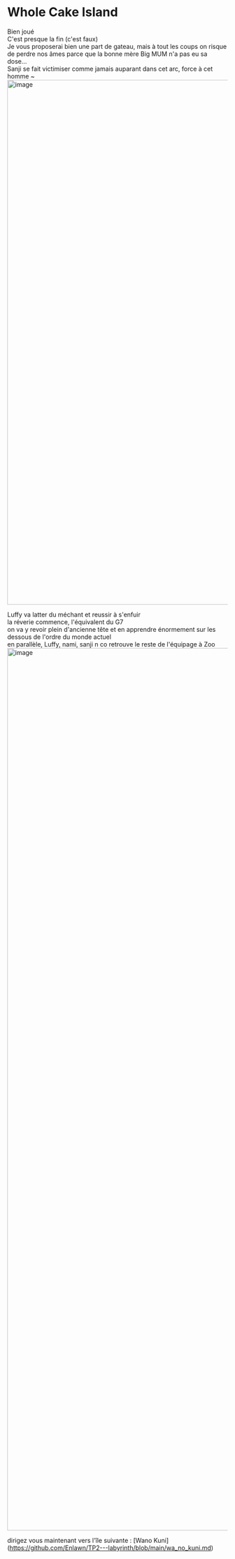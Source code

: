 # **Whole Cake Island**

Bien joué  
C'est presque la fin (c'est faux)  
Je vous proposerai bien une part de gateau, mais à tout les coups on risque de perdre nos âmes parce que la bonne mère Big MUM n'a pas eu sa dose...  
Sanji se fait victimiser comme jamais auparant dans cet arc, force à cet homme ~
<img width="713" height="1200" alt="image" src="https://github.com/user-attachments/assets/cf8eb89c-4928-4a32-b50c-2c329ccdfca2" />




Luffy va latter du méchant et reussir à s'enfuir   
la réverie commence, l'équivalent du G7  
on va y revoir plein d'ancienne tête et en apprendre énormement sur les dessous de l'ordre du monde actuel  
en parallèle, Luffy, nami, sanji n co retrouve le reste de l'équipage à Zoo   
<img width="3206" height="2018" alt="image" src="https://github.com/user-attachments/assets/761723df-945e-42d0-87dc-cc2c44a68865" />  


dirigez vous maintenant vers l'île suivante : [Wano Kuni] (https://github.com/Enlawn/TP2---labyrinth/blob/main/wa_no_kuni.md)

